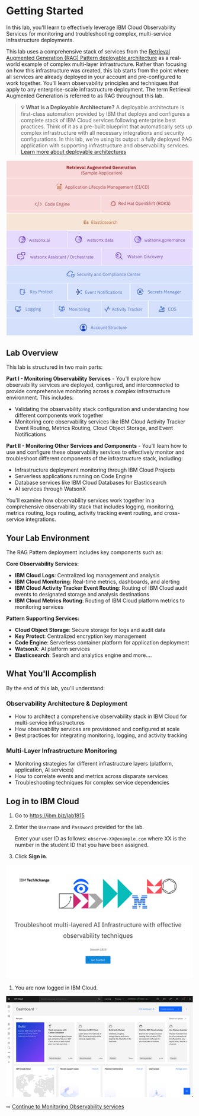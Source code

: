# Getting Started

In this lab, you'll learn to effectively leverage IBM Cloud Observability Services for monitoring and troubleshooting complex, multi-service infrastructure deployments.

This lab uses a comprehensive stack of services from the [Retrieval Augmented Generation (RAG) Pattern deployable architecture](https://cloud.ibm.com/catalog/7a4d68b4-cf8b-40cd-a3d1-f49aff526eb3/architecture/Retrieval_Augmented_Generation_Pattern-5fdd0045-30fc-4013-a8bc-6db9d5447a52-global) as a real-world example of complex multi-layer infrastructure. Rather than focusing on how this infrastructure was created, this lab starts from the point where all services are already deployed in your account and pre-configured to work together. You'll learn observability principles and techniques that apply to any enterprise-scale infrastructure deployment. The term Retrieval Augmented Generation is referred to as RAG throughout this lab.

> **💡 What is a Deployable Architecture?**
> A deployable architecture is first-class automation provided by IBM that deploys and configures a complete stack of IBM Cloud services following enterprise best practices. Think of it as a pre-built blueprint that automatically sets up complex infrastructure with all necessary integrations and security configurations. In this lab, we're using its output: a fully deployed RAG application with supporting infrastructure and observability services.
> [Learn more about deployable architectures](https://cloud.ibm.com/docs/secure-enterprise?topic=secure-enterprise-understand-module-da)

![RAG stack](images/rag-stack.svg ':size=600')

## Lab Overview

This lab is structured in two main parts:

**Part I - Monitoring Observability Services** - You'll explore how observability services are deployed, configured, and interconnected to provide comprehensive monitoring across a complex infrastructure environment. This includes:

- Validating the observability stack configuration and understanding how different components work together
- Monitoring core observability services like IBM Cloud Activity Tracker Event Routing, Metrics Routing, Cloud Object Storage, and Event Notifications

**Part II - Monitoring Other Services and Components** - You'll learn how to use and configure these observability services to effectively monitor and troubleshoot different components of the infrastructure stack, including:

- Infrastructure deployment monitoring through IBM Cloud Projects
- Serverless applications running on Code Engine
- Database services like IBM Cloud Databases for Elasticsearch
- AI services through WatsonX

You'll examine how observability services work together in a comprehensive observability stack that includes logging, monitoring, metrics routing, logs routing, activity tracking event routing, and cross-service integrations.

## Your Lab Environment

The RAG Pattern deployment includes key components such as:

**Core Observability Services:**

- **IBM Cloud Logs**: Centralized log management and analysis
- **IBM Cloud Monitoring**: Real-time metrics, dashboards, and alerting
- **IBM Cloud Activity Tracker Event Routing**: Routing of IBM Cloud audit events to designated storage and analysis destinations
- **IBM Cloud Metrics Routing**: Routing of IBM Cloud platform metrics to monitoring services

**Pattern Supporting Services:**

- **Cloud Object Storage**: Secure storage for logs and audit data
- **Key Protect**: Centralized encryption key management
- **Code Engine**: Serverless container platform for application deployment
- **WatsonX**: AI platform services
- **Elasticsearch**: Search and analytics engine
and more....


## What You'll Accomplish

By the end of this lab, you'll understand:

### Observability Architecture & Deployment

- How to architect a comprehensive observability stack in IBM Cloud for multi-service infrastructures
- How observability services are provisioned and configured at scale
- Best practices for integrating monitoring, logging, and activity tracking

### Multi-Layer Infrastructure Monitoring

- Monitoring strategies for different infrastructure layers (platform, application, AI services)
- How to correlate events and metrics across disparate services
- Troubleshooting techniques for complex service dependencies

## Log in to IBM Cloud

1. Go to <https://ibm.biz/lab1815>
1. Enter the `Username` and `Password` provided for the lab.

    Enter your user ID as follows: `observe-XX@example.com` where XX is the number in the student ID that you have been assigned.

1. Click **Sign in**.

  ![IBM Cloud login screen](images/10-login.png ':size=800')

1. You are now logged in IBM Cloud.

  ![IBM Cloud logged in successfully](images/10-logged.png ':size=600')


⇨ [Continue to Monitoring Observability services](30-monitor-platform-data.md)
